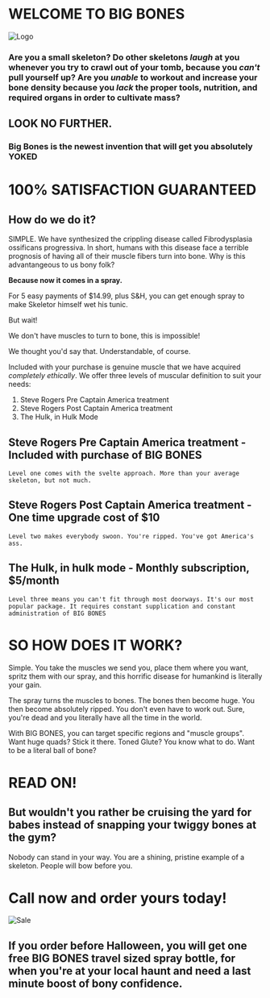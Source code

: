 # WELCOME TO BIG BONES

![Logo](https://i.imgur.com/7hNWJ2L.png)

### Are you a small skeleton? Do other skeletons _laugh_ at you whenever you try to crawl out of your tomb, because you _can't_ pull yourself up? Are you _unable_ to workout and increase your bone density because you _lack_ the proper tools, nutrition, and required organs in order to cultivate mass?

## LOOK NO FURTHER.

### Big Bones is the newest invention that will get you absolutely **YOKED**

# **100% SATISFACTION GUARANTEED**

## How do we do it?

SIMPLE. We have synthesized the crippling disease called Fibrodysplasia ossificans progressiva. In short, humans with this disease face a terrible prognosis of having all of their muscle fibers turn into bone. Why is this advantangeous to us bony folk?

**Because now it comes in a spray.**

For 5 easy payments of $14.99, plus S&H, you can get enough spray to make Skeletor himself wet his tunic.

But wait!

We don't have muscles to turn to bone, this is impossible!

We thought you'd say that. Understandable, of course.

Included with your purchase is genuine muscle that we have acquired _completely ethically_. We offer three levels of muscular definition to suit your needs:

1. Steve Rogers Pre Captain America treatment
2. Steve Rogers Post Captain America treatment
3. The Hulk, in Hulk Mode

## **Steve Rogers Pre Captain America treatment - Included with purchase of BIG BONES**

```Level one comes with the svelte approach. More than your average skeleton, but not much. ```

## **Steve Rogers Post Captain America treatment - One time upgrade cost of $10**

```Level two makes everybody swoon. You're ripped. You've got America's ass.```

## **The Hulk, in hulk mode - Monthly subscription, $5/month**

```Level three means you can't fit through most doorways. It's our most popular package. It requires constant supplication and constant administration of BIG BONES ```


# **SO HOW DOES IT WORK?**

Simple. You take the muscles we send you, place them where you want, spritz them with our spray, and this horrific disease for humankind is literally your gain.

The spray turns the muscles to bones.
The bones then become huge.
You then become absolutely ripped. 
You don't even have to work out. Sure, you're dead and you literally have all the time in the world.

With BIG BONES, you can target specific regions and "muscle groups". Want huge quads? Stick it there. Toned Glute? You know what to do. Want to be a literal ball of bone? 

# READ ON!

## But wouldn't you rather be cruising the yard for babes instead of snapping your twiggy bones at the gym?

Nobody can stand in your way. You are a shining, pristine example of a skeleton. People will bow before you.

# Call now and order yours today!

![Sale](https://i.imgur.com/RU3ZrRI.png)

## If you order before Halloween, you will get one free BIG BONES travel sized spray bottle, for when you're at your local haunt and need a last minute boost of bony confidence. 
